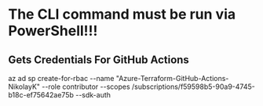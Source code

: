 # The CLI command must be run via PowerShell!!!
## Gets Credentials For GitHub Actions

az ad sp create-for-rbac --name "Azure-Terraform-GitHub-Actions-NikolayK" --role contributor --scopes /subscriptions/f59598b5-90a9-4745-b18c-ef75642ae75b --sdk-auth
